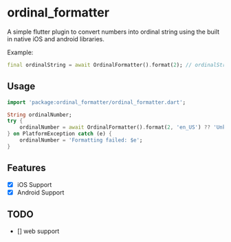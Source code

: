 # ordinal_formatter

A simple flutter plugin to convert numbers into ordinal string using the built in native iOS and android libraries.

Example:
```dart
final ordinalString = await OrdinalFormatter().format(2); // ordinalString value: '2nd'
```

## Usage
```dart
import 'package:ordinal_formatter/ordinal_formatter.dart';

String ordinalNumber;
try {
    ordinalNumber = await OrdinalFormatter().format(2, 'en_US') ?? 'Unknown number';
} on PlatformException catch (e) {
    ordinalNumber = 'Formatting failed: $e';
}
```

## Features
- [X] iOS Support
- [X] Android Support

## TODO
- [] web support
